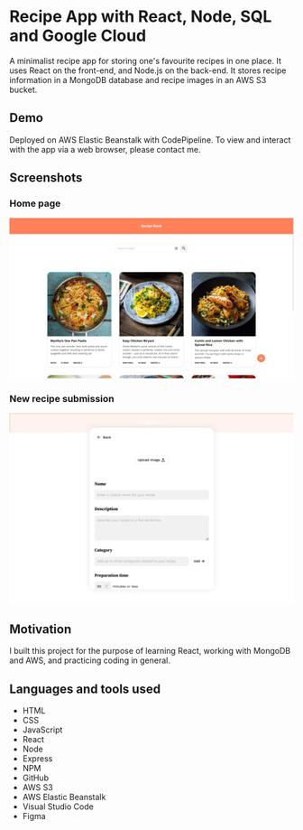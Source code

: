 # Recipe App with React, Node, SQL and Google Cloud

A minimalist recipe app for storing one's favourite recipes in one place. It uses React on the front-end, and Node.js on the back-end. It stores recipe information in a MongoDB database and recipe images in an AWS S3 bucket.

## Demo

Deployed on AWS Elastic Beanstalk with CodePipeline. To view and interact with the app via a web browser, please contact me.

## Screenshots

### Home page

![Home page](https://raw.githubusercontent.com/DevDimov/recipe-book/main/client/public/images/screenshot-recipebook-homepage.jpg "Home page")

### New recipe submission

![New recipe submission](https://raw.githubusercontent.com/DevDimov/recipe-book/main/client/public/images/screenshot-recipebook-submit.jpg "New recipe submission")

## Motivation

I built this project for the purpose of learning React, working with MongoDB and AWS, and practicing coding in general.

## Languages and tools used

- HTML
- CSS
- JavaScript
- React
- Node
- Express
- NPM
- GitHub
- AWS S3
- AWS Elastic Beanstalk
- Visual Studio Code
- Figma